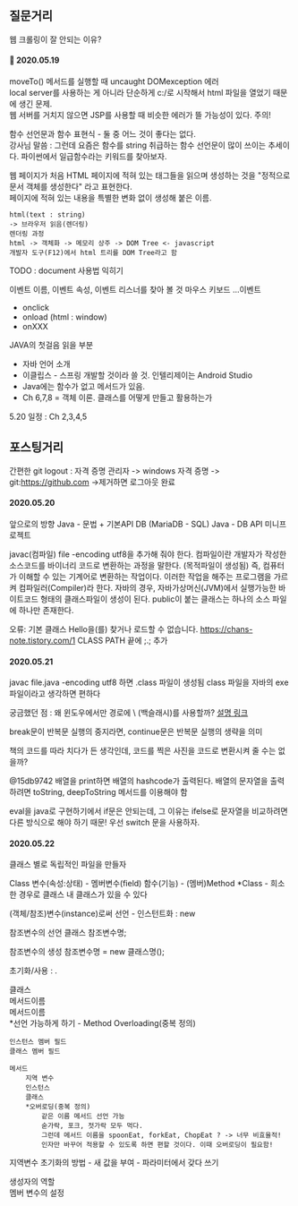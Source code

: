 ## 질문거리
웹 크롤링이 잘 안되는 이유?

#### :date: 2020.05.19
moveTo() 메서드를 실행할 때 uncaught DOMexception 에러  
local server를 사용하는 게 아니라 단순하게 c:/로 시작해서 html 파일을 열었기 때문에 생긴 문제.  
웹 서버를 거치지 않으면 JSP를 사용할 때 비슷한 에러가 뜰 가능성이 있다. 주의!  

함수 선언문과 함수 표현식 - 둘 중 어느 것이 좋다는 없다.  
강사님 말씀 : 그런데 요즘은 함수를 string 취급하는 함수 선언문이 많이 쓰이는 추세이다. 파이썬에서 일급함수라는 키워드를 찾아보자.  

웹 페이지가 처음 HTML 페이지에 적혀 있는 태그들을 읽으며 생성하는 것을 "정적으로 문서 객체를 생성한다" 라고 표현한다.  
페이지에 적혀 있는 내용을 특별한 변화 없이 생성해 붙은 이름.  

```
html(text : string)  
-> 브라우저 읽음(렌더링)  
렌더링 과정
html -> 객체화 -> 메모리 상주 -> DOM Tree <- javascript
개발자 도구(F12)에서 html 트리를 DOM Tree라고 함  
```

TODO : document 사용법 익히기

이벤트 이름, 이벤트 속성, 이벤트 리스너를 찾아 볼 것
마우스
키보드
...이벤트

* onclick
* onload (html : window)
* onXXX 

JAVA의 첫걸음 읽을 부분
 - 자바 언어 소개
 - 이클립스 - 스프링 개발할 것이라 쓸 것. 인텔리제이는 Android Studio
 - Java에는 함수가 없고 메서드가 있음.
 - Ch 6,7,8 = 객체 이론. 클래스를 어떻게 만들고 활용하는가
 
 5.20 일정 : Ch 2,3,4,5



## 포스팅거리

간편한 git logout : 자격 증명 관리자 -> windows 자격 증명 -> git:https://github.com ->제거하면 로그아웃 완료


#### 2020.05.20
앞으로의 방향
Java - 문법 + 기본API
DB (MariaDB - SQL)
Java - DB API
미니프로젝트

javac(컴파일) file -encoding utf8을 추가해 줘야 한다.
컴파일이란 개발자가 작성한 소스코드를 바이너리 코드로 변환하는 과정을 말한다. (목적파일이 생성됨) 
즉, 컴퓨터가 이해할 수 있는 기계어로 변환하는 작업이다. 이러한 작업을 해주는 프로그램을 가르켜 컴파일러(Compiler)라 한다.
자바의 경우, 자바가상머신(JVM)에서 실행가능한 바이트코드 형태의 클래스파일이 생성이 된다.
public이 붙는 클래스는 하나의 소스 파일에 하나만 존재한다.


오류: 기본 클래스 Hello을(를) 찾거나 로드할 수 없습니다.
https://chans-note.tistory.com/1 CLASS PATH 끝에 ;.; 추가

#### 2020.05.21
javac file.java -encoding utf8 하면 .class 파일이 생성됨
class 파일을 자바의 exe 파일이라고 생각하면 편하다

궁금했던 점 : 왜 윈도우에서만 경로에 \ (백슬래시)를 사용할까?
[설명 링크](https://onlywis.tistory.com/26)

break문이 반복문 실행의 중지라면,
continue문은 반복문 실행의 생략을 의미

책의 코드를 따라 치다가 든 생각인데, 코드를 찍은 사진을 코드로 변환시켜 줄 수는 없을까?

@15db9742 배열을 print하면 배열의 hashcode가 출력된다.
배열의 문자열을 출력하려면 toString, deepToString 메서드를 이용해야 함

eval을 java로 구현하기에서 if문은 안되는데, 그 이유는 ifelse로 문자열을 비교하려면 다른 방식으로 해야 하기 때문!
우선 switch 문을 사용하자.

#### 2020.05.22
클래스 별로 독립적인 파일을 만들자

Class
    변수(속성:상태) - 멤버변수(field)
    함수(기능) - (멤버)Method
    *Class - 희소한 경우로 클래스 내 클래스가 있을 수 있다

(객체/참조)변수(instance)로써 선언 - 인스턴트화 : new

참조변수의 선언
클래스 참조변수명;

참조변수의 생성
참조변수명 = new 클래스명();

초기화/사용 : .

클래스  
    메서드이름  
    메서드이름  
    *선언 가능하게 하기 - Method Overloading(중복 정의)


    인스턴스 멤버 필드
    클래스 멤버 필드

    메서드
        지역 변수
        인스턴스
        클래스
        *오버로딩(중복 정의)
            같은 이름 메서드 선언 가능
            숟가락, 포크, 젓가락 모두 먹다.
            그런데 메서드 이름을 spoonEat, forkEat, ChopEat ? -> 너무 비효율적!
            인자만 바꾸어 적용할 수 있도록 하면 편할 것이다. 이때 오버로딩이 필요함!

지역변수 초기화의 방법
    - 새 값을 부여
    - 파라미터에서 갖다 쓰기

생성자의 역할  
멤버 변수의 설정  